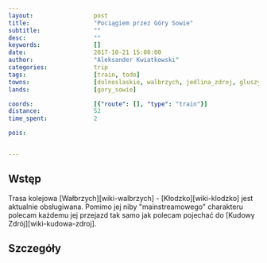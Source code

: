 ```yaml
---
layout:                 post
title:                  "Pociągiem przez Góry Sowie"
subtitle:               ""
desc:                   ""
keywords:               []
date:                   2017-10-21 15:00:00
author:                 "Aleksander Kwiatkowski"
categories:             trip
tags:                   [train, todo]
towns:                  [dolnoslaskie, walbrzych, jedlina_zdroj, gluszyca, nowa_ruda, radkow, klodzko]
lands:                  [gory_sowie]

coords:                 [{"route": [], "type": "train"}]
distance:               52
time_spent:             2

pois:


---
```



Wstęp
-----

Trasa kolejowa [Wałbrzych][wiki-walbrzych] - [Kłodzko][wiki-klodzko] jest
aktualnie obsługiwana. Pomimo jej niby "mainstreamowego" charakteru polecam
każdemu jej przejazd tak samo jak polecam pojechać do [Kudowy Zdrój][wiki-kudowa-zdroj].

Szczegóły
---------

